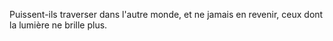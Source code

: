 Puissent-ils traverser dans l'autre monde, et ne jamais en revenir, ceux dont la lumière ne brille plus.